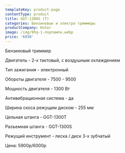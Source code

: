 ```yaml
---
templateKey: product-page
contentType: product
title: GGT-1300S (T)
categories: Бензиновые и электро триммеры
productCompany: Huter
image: /img/9hq-1-лорпампн.webp
price: '6930'
---
```

Бензиновый триммер

Двигатель - 2-х тактовый, с воздушным охлаждением

Тип зажигания - электронный

Обороты двигателя - 7500 - 9500

Мощность двигателя - 1300 Вт

Антивибрационная система - да

Ширина скоса режущим диском - 255 мм

Цельная штанга - GGT-1300T

Разъемная штанга - GGT-1300S

Режущий инструмент - леска / диск 3-х зубчатый

Цена: 5900р/6000р
